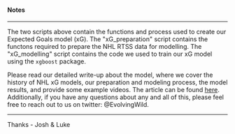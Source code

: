 #### Notes
***
The two scripts above contain the functions and process used to create our Expected Goals model (xG). The "xG_preparation" script contains the functons required to prepare the NHL RTSS data for modelling. The "xG_modelling" script contains the code we used to train our xG model using the `xgboost` package. 

Please read our detailed write-up about the model, where we cover the history of NHL xG models, our preparation and modeling process, the model results, and provide some example videos. The article can be found [here](http://rpubs.com/evolvingwild/395136). Additionally, if you have any questions about any and all of this, please feel free to reach out to us on twitter: @EvolvingWild. 


 
***
Thanks - Josh & Luke



